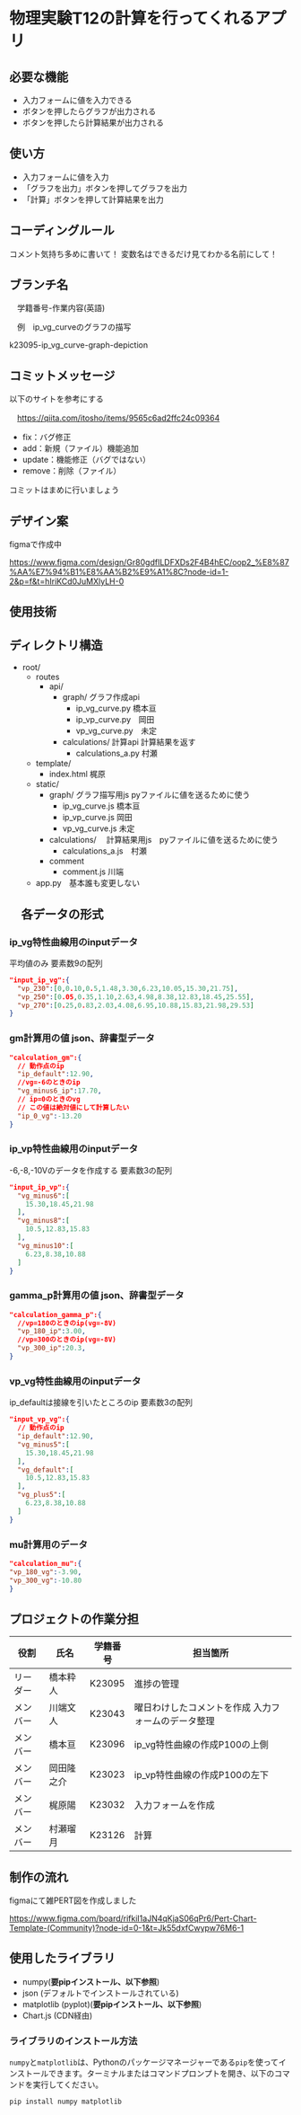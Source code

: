 # 物理実験T12の計算を行ってくれるアプリ

## 必要な機能
- 入力フォームに値を入力できる
- ボタンを押したらグラフが出力される
- ボタンを押したら計算結果が出力される

## 使い方
- 入力フォームに値を入力
- 「グラフを出力」ボタンを押してグラフを出力
- 「計算」ボタンを押して計算結果を出力

## コーディングルール

 コメント気持ち多めに書いて！
 変数名はできるだけ見てわかる名前にして！

## ブランチ名
　学籍番号-作業内容(英語) 
 
　例　ip_vg_curveのグラフの描写
 
  k23095-ip_vg_curve-graph-depiction

## コミットメッセージ

 以下のサイトを参考にする
 
　<https://qiita.com/itosho/items/9565c6ad2ffc24c09364>

- fix：バグ修正
- add：新規（ファイル）機能追加
- update：機能修正（バグではない）
- remove：削除（ファイル）

コミットはまめに行いましょう
 
## デザイン案

figmaで作成中

<https://www.figma.com/design/Gr80gdfILDFXDs2F4B4hEC/oop2_%E8%87%AA%E7%94%B1%E8%AA%B2%E9%A1%8C?node-id=1-2&p=f&t=hIriKCd0JuMXlyLH-0>

## 使用技術

## ディレクトリ構造

- root/
  - routes
    - api/
      - graph/
      グラフ作成api
        - ip_vg_curve.py 橋本亘
        - ip_vp_curve.py　岡田
        - vp_vg_curve.py　未定
      - calculations/
        計算api 計算結果を返す
        - calculations_a.py 村瀬
  - template/
    - index.html 梶原
  - static/
    - graph/
      グラフ描写用js pyファイルに値を送るために使う
      - ip_vg_curve.js 橋本亘
      - ip_vp_curve.js 岡田
      - vp_vg_curve.js 未定
    - calculations/
    　計算結果用js　pyファイルに値を送るために使う
      - calculations_a.js　村瀬
    - comment
      - comment.js 川端
  - app.py　基本誰も変更しない

## 　各データの形式

  ### ip_vg特性曲線用のinputデータ
  平均値のみ 要素数9の配列

  ```json
  "input_ip_vg":{
    "vp_230":[0,0.10,0.5,1.48,3.30,6.23,10.05,15.30,21.75],
    "vp_250":[0.05,0.35,1.10,2.63,4.98,8.38,12.83,18.45,25.55],
    "vp_270":[0.25,0.83,2.03,4.08,6.95,10.88,15.83,21.98,29.53]
  }
  ```

  ### gm計算用の値 json、辞書型データ
  
  ```json
  "calculation_gm":{
    // 動作点のip
    "ip_default":12.90,
    //vg=-6のときのip
    "vg_minus6_ip":17.70,
    // ip=0のときのvg
    // この値は絶対値にして計算したい
    "ip_0_vg":-13.20
  }  
  ```

### ip_vp特性曲線用のinputデータ
 
  -6,-8,-10Vのデータを作成する
  要素数3の配列

  ```json
  "input_ip_vp":{
    "vg_minus6":[
      15.30,18.45,21.98
    ],
    "vg_minus8":[
      10.5,12.83,15.83
    ],
    "vg_minus10":[
      6.23,8.38,10.88
    ]
  }  
  ```

  ### gamma_p計算用の値 json、辞書型データ
  
  ```json
  "calculation_gamma_p":{
    //vp=180のときのip(vg=-8V)
    "vp_180_ip":3.00,
    //vp=300のときのip(vg=-8V)
    "vp_300_ip":20.3,
  }  
  ```

  ### vp_vg特性曲線用のinputデータ
  
  ip_defaultは接線を引いたところのip
  要素数3の配列

  ```json
  "input_vp_vg":{
    // 動作点のip
    "ip_default":12.90,
    "vg_minus5":[
      15.30,18.45,21.98
    ],
    "vg_default":[
      10.5,12.83,15.83
    ],
    "vg_plus5":[
      6.23,8.38,10.88
    ]
  }  
  ```

  ### mu計算用のデータ
  ```json
 "calculation_mu":{
  "vp_180_vg":-3.90,
  "vp_300_vg":-10.80
}
  ```

## プロジェクトの作業分担

| 役割     | 氏名       | 学籍番号 | 担当箇所                      |
| -------- | ---------- | -------- | ----------------------------- |
| リーダー | 橋本粋人   | K23095   | 進捗の管理                    |
| メンバー | 川端文人   | K23043   | 曜日わけしたコメントを作成 入力フォームのデータ整理    |
| メンバー | 橋本亘     | K23096   | ip_vg特性曲線の作成P100の上側 |
| メンバー | 岡田隆之介 | K23023   | ip_vp特性曲線の作成P100の左下 |
| メンバー | 梶原陽     | K23032   | 入力フォームを作成            |
| メンバー | 村瀬瑠月   | K23126   | 計算                          |

## 制作の流れ

figmaにて雑PERT図を作成しました

<https://www.figma.com/board/rifkiI1aJN4qKjaS06qPr6/Pert-Chart-Template-(Community)?node-id=0-1&t=Jk55dxfCwypw76M6-1>

## 使用したライブラリ

- numpy(**要pipインストール、以下参照**)
- json (デフォルトでインストールされている)
- matplotlib (pyplot)(**要pipインストール、以下参照**)
- Chart.js (CDN経由)

### ライブラリのインストール方法

`numpy`と`matplotlib`は、Pythonのパッケージマネージャーである`pip`を使ってインストールできます。ターミナルまたはコマンドプロンプトを開き、以下のコマンドを実行してください。

```bash
pip install numpy matplotlib
```

